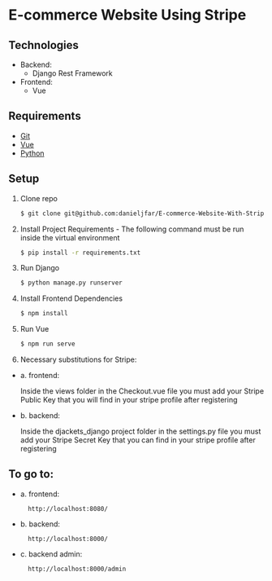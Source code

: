 # E-commerce Website Using Stripe

## Technologies
- Backend:
    - Django Rest Framework
- Frontend:
    - Vue

## Requirements
- [Git](http://git-scm.com/)
- [Vue](https://vuejs.org/)
- [Python](http://www.python.org/)

## Setup
1. Clone repo

    ```bash
    $ git clone git@github.com:danieljfar/E-commerce-Website-With-Stripe.git
    ```
    
2. Install Project Requirements -
    The following command must be run inside the virtual environment 
    
    ```bash
    $ pip install -r requirements.txt
    ```
    
3. Run Django

    ```bash
    $ python manage.py runserver
    ```
    
4. Install Frontend Dependencies

    ```bash
    $ npm install
    ```
    
4. Run Vue

    ```bash
    $ npm run serve
    ```
    
5. Necessary substitutions for Stripe:
  - a. frontend:
    
      Inside the views folder in the Checkout.vue file you must add your Stripe Public Key that you will find in your stripe profile after registering
    
  - b. backend:
    
      Inside the djackets_django project folder in the settings.py file you must add your Stripe Secret Key that you can find in your stripe profile after registering
    
## To go to:
  - a. frontend:
    ```
      http://localhost:8080/
    ```
  - b. backend:
    ```
      http://localhost:8000/
    ```
  - c. backend admin:
    ```
      http://localhost:8000/admin
    ```

